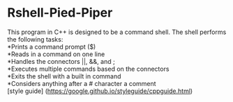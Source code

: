 # Rshell-Pied-Piper
This program in C++ is designed to be a command shell. The shell performs the following tasks:  
*Prints a command prompt ($)  
*Reads in a command on one line  
*Handles the connectors ||, &&, and ;  
*Executes multiple commands based on the connectors  
*Exits the shell with a built in command  
*Considers anything after a # character a comment  
[style guide] (https://google.github.io/styleguide/cppguide.html)

